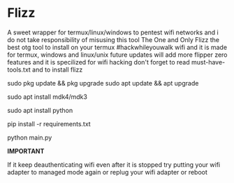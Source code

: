 # Flizz
A sweet wrapper for termux/linux/windows to pentest wifi networks and i do not take responsibility of misusing this tool The One and Only Flizz the best otg tool to install on your termux #hackwhileyouwalk wifi and it is made for termux, windows and linux/unix future updates will add more flipper zero features and it is specilized for wifi hacking don't forget to read must-have-tools.txt and to install flizz

sudo pkg update && pkg upgrade
sudo apt update && apt upgrade

sudo apt install mdk4/mdk3

sudo apt install python

pip install -r requirements.txt

python main.py


**IMPORTANT**

If it keep deauthenticating wifi even after it is stopped try putting your wifi adapter to managed mode again or replug your wifi adapter or reboot
